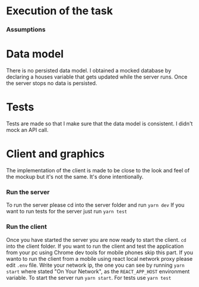 # Execution of the task

### Assumptions

# Data model

There is no persisted data model. I obtained a mocked database by declaring a houses variable that gets updated while the server runs. Once the server stops no data is persisted.

# Tests

Tests are made so that I make sure that the data model is consistent. I didn't mock an API call.

# Client and graphics

The implementation of the client is made to be close to the look and feel of the mockup but it's not the same. It's done intentionally.

### Run the server

To run the server please cd into the server folder and run `yarn dev`
If you want to run tests for the server just run `yarn test`

### Run the client

Once you have started the server you are now ready to start the client. `cd` into the client folder.
If you want to run the client and test the application from your pc using Chrome dev tools for mobile phones skip this part.
If you wanto to run the client from a mobile using react local network proxy please edit `.env` file. Write your network ip, the one you can see by running `yarn start` where stated "On Your Network", as the `REACT_APP_HOST` environment variable.
To start the server run `yarn start`. For tests use `yarn test`
